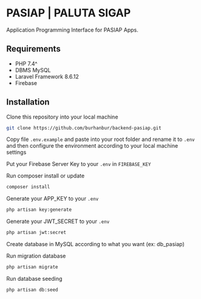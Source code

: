 # PASIAP | PALUTA SIGAP

Application Programming Interface for PASIAP Apps.

## Requirements

- PHP 7.4^
- DBMS MySQL 
- Laravel Framework 8.6.12
- Firebase

## Installation

Clone this repository into your local machine

```bash
git clone https://github.com/burhanbur/backend-pasiap.git
```
Copy file `.env.example` and paste into your root folder and rename it to `.env` and then configure the environment according to your local machine settings

Put your Firebase Server Key to your `.env` in `FIREBASE_KEY`

Run composer install or update

```bash
composer install
```

Generate your APP_KEY to your `.env`

```bash
php artisan key:generate
```

Generate your JWT_SECRET to your `.env`

```bash
php artisan jwt:secret
```

Create database in MySQL according to what you want (ex: db_pasiap)

Run migration database

```bash
php artisan migrate
```

Run database seeding

```bash
php artisan db:seed
```